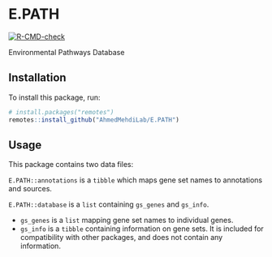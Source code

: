 # E.PATH
<!-- badges: start -->
[![R-CMD-check](https://github.com/AhmedMehdiLab/E.PATH/workflows/R-CMD-check/badge.svg)](https://github.com/AhmedMehdiLab/E.PATH/actions)
<!-- badges: end -->

Environmental Pathways Database

## Installation
To install this package, run:

``` r
# install.packages("remotes")
remotes::install_github("AhmedMehdiLab/E.PATH")
```

## Usage
This package contains two data files:

`E.PATH::annotations` is a `tibble` which maps gene set names to annotations and
sources.

`E.PATH::database` is a `list` containing `gs_genes` and `gs_info`.
* `gs_genes` is a `list` mapping gene set names to individual genes.
* `gs_info` is a `tibble` containing information on gene sets. It is included 
for compatibility with other packages, and does not contain any information.
